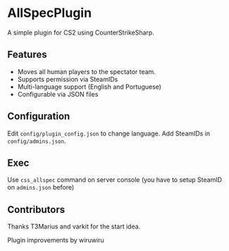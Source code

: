 # AllSpecPlugin

A simple plugin for CS2 using CounterStrikeSharp.

## Features
- Moves all human players to the spectator team.
- Supports permission via SteamIDs
- Multi-language support (English and Portuguese)
- Configurable via JSON files

## Configuration
Edit `config/plugin_config.json` to change language.
Add SteamIDs in `config/admins.json`.

## Exec

Use `css_allspec` command on server console (you have to setup SteamID on `admins.json` before)

## Contributors

Thanks T3Marius and varkit for the start idea.

Plugin improvements by wiruwiru
